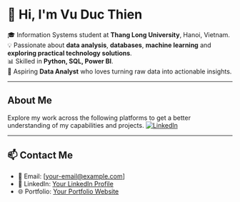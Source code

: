 # 👋 Hi, I'm Vu Duc Thien  

🎓 Information Systems student at **Thang Long University**, Hanoi, Vietnam.  
💡 Passionate about **data analysis**, **databases**, **machine learning** and **exploring practical technology solutions**.  
📊 Skilled in **Python, SQL, Power BI**.  
🚀 Aspiring **Data Analyst** who loves turning raw data into actionable insights.  

---
## About Me

Explore my work across the following platforms to get a better understanding of my capabilities and projects.
[![LinkedIn](https://img.shields.io/badge/LinkedIn-Profile-blue?logo=linkedin)]([https://www.linkedin.com/in/your-long-profile-link-here](https://www.linkedin.com/in/%C4%91%E1%BB%A9c-thi%E1%BB%87n-v%C5%A9-991a40243/))


---

## 📫 Contact Me
- 📧 Email: [your-email@example.com]  
- 💼 LinkedIn: [Your LinkedIn Profile](https://linkedin.com/in/your-profile)  
- 🌐 Portfolio: [Your Portfolio Website](https://your-portfolio.com)  
